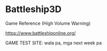 # Battleship3D

Game Reference (High Volume Warning)


https://www.battleshiponline.org/



GAME TEST SITE:
wala pa, mga next week pa